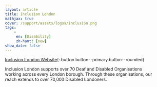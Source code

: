 ```yaml
---
layout: article
title: Inclusion London
mathjax: true
cover: /support/assets/logos/inclusion.png
tags:
    -
     en: [Disability]
     zh-hant: [new]
show_date: false
---
```


[Inclusion London Website](https://www.inclusionlondon.org.uk/){:.button.button--primary.button--rounded}

Inclusion London supports over 70 Deaf and Disabled Organisations working across every London borough. Through these organisations, our reach extends to over 70,000 Disabled Londoners.
